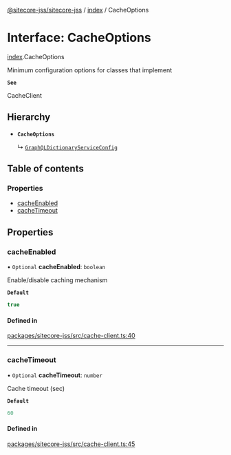 [@sitecore-jss/sitecore-jss](../README.md) / [index](../modules/index.md) / CacheOptions

# Interface: CacheOptions

[index](../modules/index.md).CacheOptions

Minimum configuration options for classes that implement

**`See`**

CacheClient

## Hierarchy

- **`CacheOptions`**

  ↳ [`GraphQLDictionaryServiceConfig`](i18n.GraphQLDictionaryServiceConfig.md)

## Table of contents

### Properties

- [cacheEnabled](index.CacheOptions.md#cacheenabled)
- [cacheTimeout](index.CacheOptions.md#cachetimeout)

## Properties

### cacheEnabled

• `Optional` **cacheEnabled**: `boolean`

Enable/disable caching mechanism

**`Default`**

```ts
true
```

#### Defined in

[packages/sitecore-jss/src/cache-client.ts:40](https://github.com/Sitecore/jss/blob/c27405f28/packages/sitecore-jss/src/cache-client.ts#L40)

___

### cacheTimeout

• `Optional` **cacheTimeout**: `number`

Cache timeout (sec)

**`Default`**

```ts
60
```

#### Defined in

[packages/sitecore-jss/src/cache-client.ts:45](https://github.com/Sitecore/jss/blob/c27405f28/packages/sitecore-jss/src/cache-client.ts#L45)
